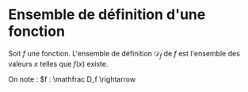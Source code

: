 # Ensemble de définition d'une fonction
Soit $f$ une fonction. L'ensemble de définition $\mathscr D_f$ de $f$ est l'ensemble des valeurs $x$ telles que $f(x)$ existe.

On note : $f : \mathfrac D_f \rightarrow 